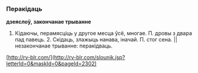### Перакідаць
**дзеяслоў, закончанае трыванне**

1. Кідаючы, перамясціць у другое месца ўсё, многае. П. дровы з двара пад павець. 2. Скідаць, злажыць нанава, іначай. П. стог сена. || незакончанае трыванне: перакідваць.

<a rel="author">[http://rv-blr.com/](http://rv-blr.com/slounik.jsp?letterId=0&maskId=0&pageId=2302)</a>
